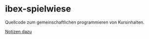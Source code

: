 # ibex-spielwiese
Quellcode zum gemeinschaftlichen programmieren von Kursinhalten.

[Notizen dazu](http://wiki.itbs.selfhost.co/doku.php?id=ibex:kursinhalte:spielwiese:start)
